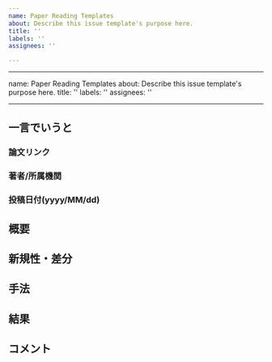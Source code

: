 ```yaml
---
name: Paper Reading Templates
about: Describe this issue template's purpose here.
title: ''
labels: ''
assignees: ''

---
```


---
name: Paper Reading Templates
about: Describe this issue template's purpose here.
title: ''
labels: ''
assignees: ''

---

## 一言でいうと

### 論文リンク

### 著者/所属機関

### 投稿日付(yyyy/MM/dd)

## 概要

## 新規性・差分

## 手法

## 結果

## コメント
